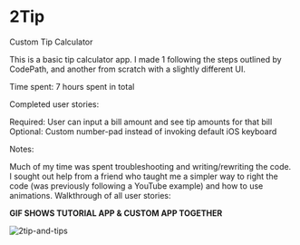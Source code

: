 # 2Tip
Custom Tip Calculator

This is a basic tip calculator app. I made 1 following the steps outlined by CodePath, and another from scratch with a slightly different UI.

Time spent: 7 hours spent in total

Completed user stories:

Required: User can input a bill amount and see tip amounts for that bill Optional: Custom number-pad instead of invoking default iOS keyboard

Notes:

Much of my time was spent troubleshooting and writing/rewriting the code. I sought out help from a friend who taught me a simpler way to right the code (was previously following a YouTube example) and how to use animations. Walkthrough of all user stories:

**GIF SHOWS TUTORIAL APP & CUSTOM APP TOGETHER**

![2tip-and-tips](https://cloud.githubusercontent.com/assets/12700565/9267879/81fed76e-420b-11e5-8b3f-2fdd34f91102.gif)
